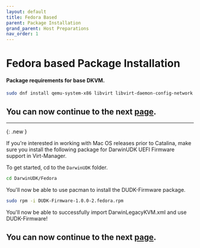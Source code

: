 ```yaml
---
layout: default
title: Fedora Based
parent: Package Installation
grand_parent: Host Preparations
nav_order: 1
---
```


# Fedora based Package Installation
#### Package requirements for base DKVM.

```bash
sudo dnf install qemu-system-x86 libvirt libvirt-daemon-config-network bridge-utils virt-manager dosfstools
```

## You can now continue to the next <a href="../04-PkgConf.html">page</a>.

<hr>

{: .new }

If you're interested in working with Mac OS releases prior to Catalina, make sure you install the following package for DarwinUDK UEFI Firmware support in Virt-Manager.

To get started, cd to the ``DarwinUDK`` folder.

```bash
cd DarwinUDK/Fedora
```

You'll now be able to use pacman to install the DUDK-Firmware package.

```bash
sudo rpm -i DUDK-Firmware-1.0.0-2.fedora.rpm
```

You'll now be able to successfully import DarwinLegacyKVM.xml and use DUDK-Firmware!

## You can now continue to the next <a href="../04-PkgConf.html">page</a>.
